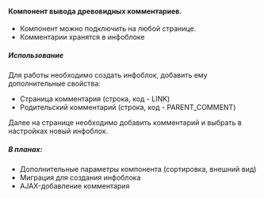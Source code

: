 #### Компонент вывода древовидных комментариев.
* Компонент можно подключить на любой странице.
* Комментарии хранятся в инфоблоке

##### Использование

Для работы необходимо создать инфоблок, добавить ему дополнительные свойства:
 * Страница комментария (строка, код - LINK)
 * Родительский комментарий (строка, код - PARENT_COMMENT) 
 
Далее на странице необходимо добавить комментарий и выбрать в настройках новый инфоблок.

##### В планах:
* Дополнительные параметры компонента (сортировка, внешний вид)
* Миграция для создания инфоблока
* AJAX-добавление комментария
